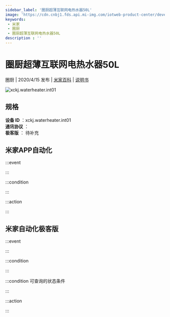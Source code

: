 ```yaml
---
sidebar_label: '圈厨超薄互联网电热水器50L'
image: 'https://cdn.cnbj1.fds.api.mi-img.com/iotweb-product-center/developer_15782787307282QE0VM80.png?GalaxyAccessKeyId=AKVGLQWBOVIRQ3XLEW&Expires=9223372036854775807&Signature=cdfqI+akjgv51v7rJy+ViADKaZY='
keywords: 
 - 米家
 - 圈厨
 - 圈厨超薄互联网电热水器50L
description : ''
---
```

# 圈厨超薄互联网电热水器50L

圈厨 | 2020/4/15 发布 | [米家百科](https://home.mi.com/webapp/content/baike/product/index.html?model=xckj.waterheater.int01) | [说明书](https://home.mi.com/views/introduction.html?model=xckj.waterheater.int01&region=cn)

![xckj.waterheater.int01](https://cdn.cnbj1.fds.api.mi-img.com/iotweb-product-center/developer_15782787307282QE0VM80.png?GalaxyAccessKeyId=AKVGLQWBOVIRQ3XLEW&Expires=9223372036854775807&Signature=cdfqI+akjgv51v7rJy+ViADKaZY=)

## 规格  
> 
**设备 ID** ：xckj.waterheater.int01  
**通讯协议** ：  
**极客版**  ： 待补充 


## 米家APP自动化  

:::event  

:::

:::condition  

:::

:::action   

:::

## 米家自动化极客版  

:::event  

:::

:::condition  

:::

:::condition 可查询的状态条件  

:::

:::action  

:::

        
